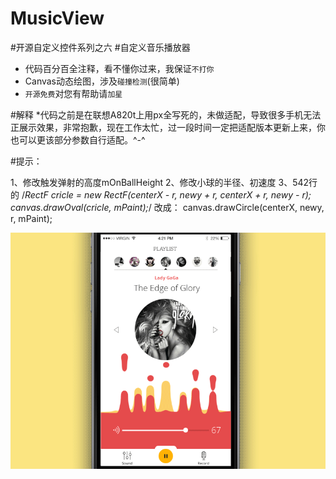 ﻿# MusicView

#开源自定义控件系列之六
#自定义音乐播放器
* 代码百分百全注释，看不懂你过来，我保证`不打你`
* Canvas动态绘图，涉及`碰撞检测`(很简单)
* `开源免费`对您有帮助请`加星`


#解释
*代码之前是在联想A820t上用px全写死的，未做适配，导致很多手机无法正展示效果，非常抱歉，现在工作太忙，过一段时间一定把适配版本更新上来，你也可以更该部分参数自行适配。^-^

#提示：

1、修改触发弹射的高度mOnBallHeight
2、修改小球的半径、初速度
3、542行的
      /*RectF cricle = new RectF(centerX - r, newy + r, centerX + r, newy
					- r);
			canvas.drawOval(cricle, mPaint);*/
			改成：
			canvas.drawCircle(centerX, newy, r, mPaint);

![Alt text](/a.gif)


